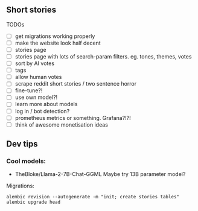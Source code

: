 ## Short stories

TODOs
- [ ] get migrations working properly
- [ ] make the website look half decent
- [ ] stories page 
- [ ] stories page with lots of search-param filters. eg. tones, themes, votes
- [ ] sort by AI votes
- [ ] tags
- [ ] allow human votes
- [ ] scrape reddit short stories / two sentence horror
- [ ] fine-tune?!
- [ ] use own model?!
- [ ] learn more about models
- [ ] log in / bot detection?
- [ ] prometheus metrics or something. Grafana?!?!
- [ ] think of awesome monetisation ideas

## Dev tips

### Cool models:

- TheBloke/Llama-2-7B-Chat-GGML
Maybe try 13B parameter model?

Migrations:

```
alembic revision --autogenerate -m "init; create stories tables"
alembic upgrade head
```
